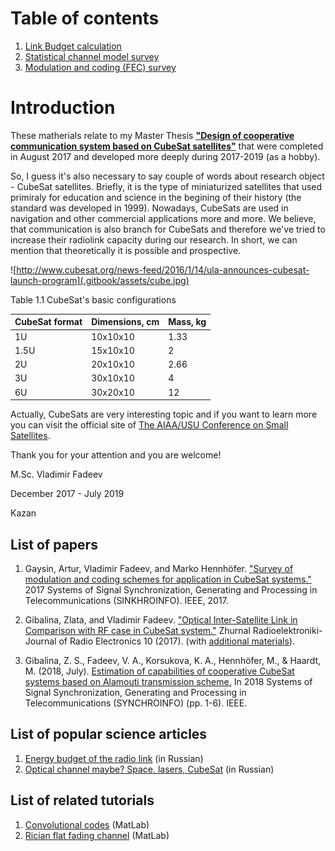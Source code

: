 # Table of contents

1. [Link Budget calculation](https://nbviewer.jupyter.org/github/kirlf/cubesats/blob/master/LinkBudget/LB.ipynb)
2. [Statistical channel model survey](https://github.com/kirlf/cubesats/blob/master/statistical_model.md)
3. [Modulation and coding \(FEC\) survey](https://github.com/kirlf/cubesats/blob/master/fec.md)


# Introduction

These matherials relate to my Master Thesis [**"Design of cooperative communication system based on CubeSat satellites"**](http://opac.lbs-ilmenau.gbv.de/DB=1/PPN?PPN=898368146) that were completed in August 2017 and developed more deeply during 2017-2019 (as a hobby).

So, I guess it's also necessary to say couple of words about research object - CubeSat satellites. Briefly, it is the type of miniaturized satellites that used primiraly for education and science in the begining of their history \(the standard was developed in 1999\). Nowadays, CubeSats are used in navigation and other commercial applications more and more. We believe, that communication is also branch for CubeSats and therefore we've tried to increase their radiolink capacity during our research. In short, we can mention that theoretically it is possible and prospective.

![http://www.cubesat.org/news-feed/2016/1/14/ula-announces-cubesat-launch-program](.gitbook/assets/cube.jpg)

  
Table 1.1 CubeSat's basic configurations 

| CubeSat format | Dimensions, cm | Mass, kg |
| :--- | :--- | :--- |
| 1U | 10x10x10 | 1.33 |
| 1.5U | 15x10x10 | 2 |
| 2U | 20x10x10 | 2.66 |
| 3U | 30x10x10 | 4 |
| 6U | 30x20x10 | 12 |

Actually, CubeSats are very interesting topic and if you want to learn more you can visit the official site of [The AIAA/USU Conference on Small Satellites](https://digitalcommons.usu.edu/smallsat/).

Thank you for your attention and you are welcome!

M.Sc. Vladimir Fadeev

December 2017 - July  2019

Kazan

## List of papers

1. Gaysin, Artur, Vladimir Fadeev, and Marko Hennhöfer. ["Survey of modulation and coding schemes for application in CubeSat systems."](https://www.researchgate.net/publication/318801748_Survey_of_modulation_and_coding_schemes_for_application_in_CubeSat_systems/comments) 2017 Systems of Signal Synchronization, Generating and Processing in Telecommunications (SINKHROINFO). IEEE, 2017.

2. Gibalina, Zlata, and Vladimir Fadeev. ["Optical Inter-Satellite Link in Comparison with RF case in CubeSat system."](http://jre.cplire.ru/jre/oct17/6/text.pdf) Zhurnal Radioelektroniki-Journal of Radio Electronics 10 (2017). (with [additional materials](https://nbviewer.jupyter.org/github/kirlf/cubesats/blob/master/Optical-ISL-LB.ipynb)).
 
3. Gibalina, Z. S., Fadeev, V. A., Korsukova, K. A., Hennhöfer, M., & Haardt, M. (2018, July). [Estimation of capabilities of cooperative CubeSat systems based on Alamouti transmission scheme.](http://www5.tu-ilmenau.de/nt/generic/paper_pdfs/08456940.pdf) In 2018 Systems of Signal Synchronization, Generating and Processing in Telecommunications (SYNCHROINFO) (pp. 1-6). IEEE.

## List of popular science articles

1. [Energy budget of the radio link](https://habr.com/ru/post/447728/) (in Russian)
2. [Optical channel maybe? Space, lasers, CubeSat](https://habr.com/ru/post/449146/) (in Russian)

## List of related tutorials

1. [Convolutional codes](https://github.com/kirlf/CSP/blob/master/FEC/Convolutional%20codes%20modeling.md) (MatLab)
2. [Rician flat fading channel](https://nbviewer.jupyter.org/gist/kirlf/4328eb389b3ddc9a0c350eaed468f870) (MatLab)
